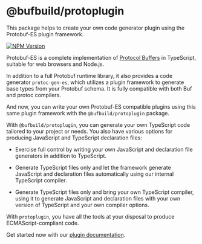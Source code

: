 # @bufbuild/protoplugin

This package helps to create your own code generator plugin using the 
Protobuf-ES plugin framework.

 [![NPM Version](https://img.shields.io/npm/v/@bufbuild/protoplugin/latest?color=green&label=%40bufbuild%2Fprotoplugin)](https://www.npmjs.com/package/@bufbuild/protoplugin)

Protobuf-ES is a complete implementation of [Protocol Buffers](https://developers.google.com/protocol-buffers) in TypeScript, suitable for web browsers and Node.js.  

In addition to a full Protobuf runtime library, it also provides a code generator
`protoc-gen-es`, which utilizes a plugin framework to generate base types from
your Protobuf schema.  It is fully compatible with both Buf and protoc compilers.

And now, you can write your own Protobuf-ES compatible plugins using this same
plugin framework with the `@bufbuild/protoplugin` package.

With `@bufbuild/protoplugin`, you can generate your own TypeScript code tailored 
to your project or needs.  You also have various options for producing 
JavaScript and TypeScript declaration files:

- Exercise full control by writing your own JavaScript and declaration file
generators in addition to TypeScript.

- Generate TypeScript files only and let the framework generate JavaScript and
declaration files automatically using our internal TypeScript compiler.

- Generate TypeScript files only and bring your own TypeScript compiler, using
it to generate JavaScript and declaration files with your own version of 
TypeScript and your own compiler options.

With `protoplugin`, you have all the tools at your disposal to produce ECMAScript-compliant
code.  

Get started now with our [plugin documentation](https://github.com/bufbuild/protobuf-es/blob/main/docs/writing_plugins.md). 
